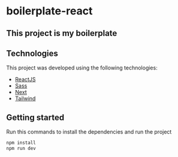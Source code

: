 # boilerplate-react

## This project is my boilerplate

## Technologies

This project was developed using the following technologies:

- [ReactJS](https://reactjs.org/)
- [Sass](https://sass-lang.com/documentation/)
- [Next](https://nextjs.org/)
- [Tailwind](https://tailwindui.com/)

## Getting started

Run this commands to install the dependencies and run the project

```bash
npm install
npm run dev
```
